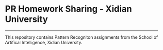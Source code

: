 # PR Homework Sharing - Xidian University

---

This repository contains Pattern Recogniton assignments from the School of Artifical Intelligence, Xidian University.
